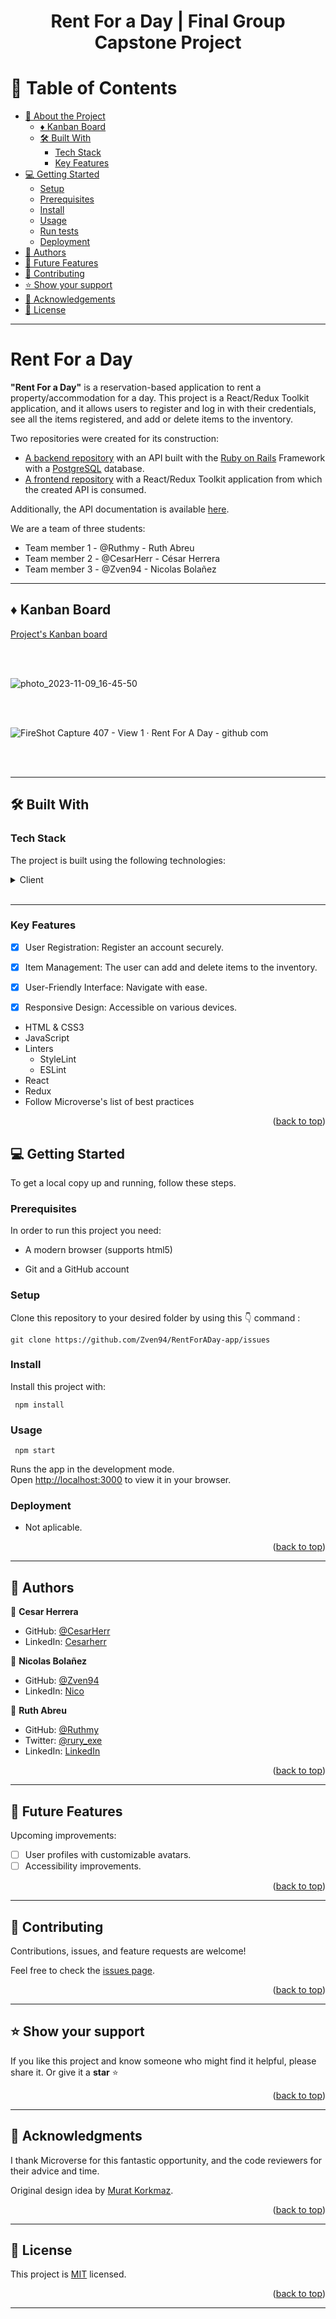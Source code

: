 <a name="readme-top"></a>

<div align="center">
<!-- <img src="./app/assets/images/logo_white.png" width="150px"> -->
  <h1><b>Rent For a Day | Final Group Capstone Project</b></h1>
</div>


<!-- TABLE OF CONTENTS -->

# 📗 Table of Contents

- [📖 About the Project](#about-project)
  - [ ♦ Kanban Board](#kanban-board)
  - [🛠 Built With](#built-with)
    - [Tech Stack](#tech-stack)
    - [Key Features](#key-features)
    <!-- - [🚀 Live Demo](#live-demo) -->
- [💻 Getting Started](#getting-started)
  - [Setup](#setup)
  - [Prerequisites](#prerequisites)
  - [Install](#install)
  - [Usage](#usage)
  - [Run tests](#run-tests)
  - [Deployment](#triangular_flag_on_post-deployment)
- [👥 Authors](#authors)
- [🔭 Future Features](#future-features)
- [🤝 Contributing](#contributing)
- [⭐️ Show your support](#support)
- [🙏 Acknowledgements](#acknowledgements)
- [📝 License](#license)

---

<!-- PROJECT DESCRIPTION -->

#  Rent For a Day <a name="about-project"></a>

**"Rent For a Day"** is a reservation-based application to rent a property/accommodation for a day. This project is a React/Redux Toolkit application, and it allows users to register and log in with their credentials, see all the items registered, and add or delete items to the inventory.

Two repositories were created for its construction:
- [A backend repository](https://github.com/Zven94/RentForADay-app) with an API built with the [Ruby on Rails](https://rubyonrails.org/) Framework with a [PostgreSQL](https://www.postgresql.org/) database.
- [A frontend repository](https://github.com/Zven94/rentforaday-front-end) with a React/Redux Toolkit application from which the created API is consumed.

Additionally, the API documentation is available [here](https://rent-for-a-day.onrender.com/api-docs/index.html).

We are a team of three students:
- Team member 1 -   @Ruthmy - Ruth Abreu
- Team member 2 -  @CesarHerr - César Herrera
- Team member 3 -  @Zven94 - Nicolas Bolañez

---
## ♦ Kanban Board <a name="kanban-board"></a>

[Project's Kanban board](https://github.com/users/Zven94/projects/10)


<br>
<br>

![photo_2023-11-09_16-45-50](https://github.com/Zven94/rentforaday-front-end/assets/15095218/b3df83c1-8877-469a-9ebd-6512f84730de)

<br>
<br>

![FireShot Capture 407 - View 1 · Rent For A Day - github com](https://github.com/Zven94/rentforaday-front-end/assets/15095218/caa8c9ff-8c8e-406c-ba5f-e596fe1fa952)

<br>
<br>


---


## 🛠 Built With <a name="built-with"></a>

### Tech Stack

The project is built using the following technologies:

<details>
  <summary>Client</summary>
  <ul>
    <li><a href="https://developer.mozilla.org/en-US/docs/Web/HTML">HTML</a></li>
  </ul>
  <ul>
    <li><a href="https://developer.mozilla.org/en-US/docs/Web/CSS">CSS3</a></li>
  </ul>
  <ul>
    <li><a href="https://developer.mozilla.org/es/docs/Web/JavaScript">JavaScript</a></li>
  </ul>
  <ul>
    <li><a href="https://react.dev/">React</a></li>
  </ul>
  <ul>
    <li><a href="https://redux-toolkit.js.org/">Redux</a></li>
  </ul>
</details>

<br>

---

<!-- Features -->

### Key Features <a name="key-features"></a>

- [x] User Registration: Register an account securely.
- [x] Item Management: The user can add and delete items to the inventory.
- [x] User-Friendly Interface: Navigate with ease.
- [x] Responsive Design: Accessible on various devices.


<ul>
  <li>HTML & CSS3</li>
  <li>JavaScript</li>
  <li>Linters
    <ul>
      <li>StyleLint</li>
      <li>ESLint</li>
    </ul>
  </li>
  <li>React</li>
  <li>Redux</li>
  <li>Follow Microverse's list of best practices</li>
</ul>

<p align="right">(<a href="#readme-top">back to top</a>)</p>

<!-- ---


## 🚀 Live Demo <a name="live-demo"></a>

- 🎤 [Project presentation: video demo](https://www.loom.com/share/a57b45a0708545d9bac18071ead813e2?sid=bbd6e390-585b-487b-8157-76dc5cb071ee)
- [Live Demo Link](https://budget-app-st58.onrender.com)


<p align="right">(<a href="#readme-top">back to top</a>)</p> -->



<!-- GETTING STARTED -->

## 💻 Getting Started <a name="getting-started"></a>

To get a local copy up and running, follow these steps.

### Prerequisites

In order to run this project you need:

<ul>
    <li><p>A modern browser (supports html5)</p></li>
</ul>
<ul>
    <li><p>Git and a GitHub account</p></li>
</ul>

### Setup

Clone this repository to your desired folder by using this 👇️ command :

```
git clone https://github.com/Zven94/RentForADay-app/issues
```

### Install

Install this project with:

```
 npm install
```

### Usage

```
 npm start
```
Runs the app in the development mode.\
Open [http://localhost:3000](http://localhost:3000) to view it in your browser.

### Deployment

- Not aplicable.


<p align="right">(<a href="#readme-top">back to top</a>)</p>

---

<!-- AUTHORS -->

## 👥 Authors <a name="authors"></a>

👤 **Cesar Herrera**
-   GitHub: [@CesarHerr](https://github.com/CesarHerr)
-   LinkedIn: [Cesarherr](https://www.linkedin.com/in/cesarHerr/)

👤 **Nicolas Bolañez**
-   GitHub: [@Zven94](https://github.com/Zven94)
-   LinkedIn: [Nico](https://www.linkedin.com/in/nicolas-emiliano/)

👤 **Ruth Abreu**

- GitHub: [@Ruthmy](https://github.com/Ruthmy)
- Twitter: [@rury_exe](https://twitter.com/rury_exe)
- LinkedIn: [LinkedIn](https://linkedin.com/in/ruth-abreu)

<p align="right">(<a href="#readme-top">back to top</a>)</p>

---

<!-- FUTURE FEATURES -->

## 🔭 Future Features <a name="future-features"></a>

Upcoming improvements:

- [ ] User profiles with customizable avatars.
- [ ] Accessibility improvements.

<p align="right">(<a href="#readme-top">back to top</a>)</p>

---

<!-- CONTRIBUTING -->

## 🤝 Contributing <a name="contributing"></a>

Contributions, issues, and feature requests are welcome!

Feel free to check the [issues page](https://github.com/Zven94/rentforaday-front-end/issues).

<p align="right">(<a href="#readme-top">back to top</a>)</p>

---

<!-- SUPPORT -->

## ⭐️ Show your support <a name="support"></a>

If you like this project and know someone who might find it helpful, please share it.
Or give it a **star** ⭐️

<p align="right">(<a href="#readme-top">back to top</a>)</p>

---

<!-- ACKNOWLEDGEMENTS -->

## 🙏 Acknowledgments <a name="acknowledgements"></a>

I thank Microverse for this fantastic opportunity, and the code reviewers for their advice and time.

Original design idea by [Murat Korkmaz](https://www.behance.net/muratk).

<p align="right">(<a href="#readme-top">back to top</a>)</p>

---

<!-- LICENSE -->

## 📝 License <a name="license"></a>

This project is [MIT](./LICENSE) licensed.

<p align="right">(<a href="#readme-top">back to top</a>)</p>

---
